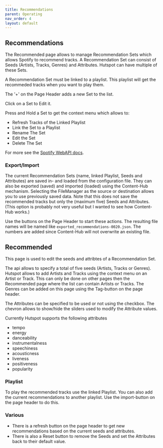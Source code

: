 ```yaml
---
title: Recommendations
parent: Operating
nav_order: 4
layout: default
---
```

## Recommendations
The Recommended page allows to manage Recommendation Sets which allows Spotify to recommend tracks. A Recommendation Set can consist of Seeds (Artists, Tracks, Genres) and Attributes. Hutspot can have multiple of these Sets.

A Recommendation Set must be linked to a playlist. This playlist will get the recommeded tracks when you want to play them.

The '+' on the Page Header adds a new Set to the list.

Click on a Set to Edit it.

Press and Hold a Set to get the context menu which allows to:

 * Refresh Tracks of the Linked Playlist
 * Link the Set to a Playlist
 * Rename The Set
 * Edit the Set
 * Delete The Set

For more see the [Spotify WebAPI docs](https://developer.spotify.com/documentation/web-api/reference/browse/get-recommendations/).


### Export/Import
The current Recommendation Sets (name, linked Playlist, Seeds and Attributes) are saved in- and loaded from the configuration file. They can also be exported (saved) and imported (loaded) using the Content-Hub mechanism. Selecting the FileManager as the source or destination allows you to use previously saved data. Note that this does not save the recommended tracks but only the (maximum five) Seeds and Attributes. (This option is probably not very useful but I wanted to see how Content-Hub works.)

Use the buttons on the Page Header to start these actions. The resulting file names will be named like `exported_recommendations-0020.json`. The numbers are added since Content-Hub will not overwrite an existing file.

## Recommended
This page is used to edit the seeds and attribtes of a Recommendation Set.

The api allows to specify a total of five seeds (Artists, Tracks or Genres). Hutspot allows to add Artists and Tracks using the context menu on an Artist or Track. This can only be done on other pages then the Recommended page where the list can contain Artists or Tracks. The Genres can be added on this page using the Tag-button on the page header.

The Attributes can be specified to be used or not using the checkbox. The chevron allows to show/hide the sliders used to modify the Attribute values.

Currently Hutspot supports the following attributes

 * tempo
 * energy
 * danceability
 * instrumentalness
 * speechiness
 * acousticness
 * liveness
 * positiveness
 * popularity

### Playlist
To play the recommended tracks use the linked Playlist. You can also add the current recommendations to another playlist. Use the import-button on the page header to do this.


### Various
 * There is a refresh button on the page header to get new recommendations based on the current seeds and attributes.
 * There is also a Reset button to remove the Seeds and set the Attributes back to their default value.
